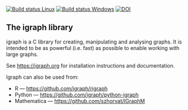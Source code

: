 
[![Build status Linux](https://travis-ci.org/igraph/igraph.svg?branch=master)](https://travis-ci.org/igraph/igraph)
[![Build status Windows](https://ci.appveyor.com/api/projects/status/github/igraph/igraph?branch=master&svg=true)](https://ci.appveyor.com/project/ntamas/igraph/branch/master)
[![DOI](https://zenodo.org/badge/8546198.svg)](https://zenodo.org/badge/latestdoi/8546198)

The igraph library
------------------

igraph is a C library for creating, manipulating and analysing graphs.
It is intended to be as powerful (i.e. fast) as possible to enable
working with large graphs.

See https://igraph.org for installation instructions
and documentation.

Igraph can also be used from:

 - R — https://github.com/igraph/rigraph
 - Python — https://github.com/igraph/python-igraph
 - Mathematica — https://github.com/szhorvat/IGraphM
